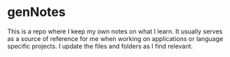 # genNotes
This is a repo where I keep my own notes on what I learn. It usually serves as a source of reference for me when working on applications or language specific projects. I update the files and folders as I find relevant.

